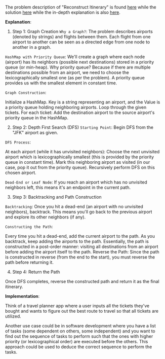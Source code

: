 The problem description of "Reconstruct Itinerary" is found [here](https://leetcode.com/problems/reconstruct-itinerary/description/?envType=daily-question&envId=2023-09-14) while the solution [here](https://github.com/aurimas13/Solutions-To-Problems/blob/main/LeetCode/Python%20Solutions/Reconstruct%20Itinerary/reconstruct.py) while the in-depth explanation is also [here](https://leetcode.com/problems/reconstruct-itinerary/solutions/4045460/beat-80-96-java-python-simply-explained/).

**Explanation**:

1. Step 1: Graph Creation
`Why a Graph?`: The problem describes airports (denoted by strings) and flights between them. Each flight from one airport to another can be seen as a directed edge from one node to another in a graph.

`HashMap with Priority Queue`: We'll create a graph where each node (airport) has its neighbors (possible next destinations) stored in a priority queue (or min-heap). Why priority queue? Because if there are multiple destinations possible from an airport, we need to choose the lexicographically smallest one (as per the problem). A priority queue provides us with the smallest element in constant time.

`Graph Construction`:

Initialize a HashMap. Key is a string representing an airport, and the Value is a priority queue holding neighboring airports.
Loop through the given tickets. For each ticket:
Add the destination airport to the source airport's priority queue in the HashMap.

2. Step 2: Depth First Search (DFS)
`Starting Point`: Begin DFS from the "JFK" airport as given.

`DFS Process`:

At each airport (while it has unvisited neighbors):
Choose the next unvisited airport which is lexicographically smallest (this is provided by the priority queue in constant time).
Mark this neighboring airport as visited (in our case, pop it out from the priority queue).
Recursively perform DFS on this chosen airport.

`Dead-End or Leaf Node`: If you reach an airport which has no unvisited neighbors left, this means it's an endpoint in the current path.

3. Step 3: Backtracking and Path Construction

`Backtracking`: Once you hit a dead-end (an airport with no unvisited neighbors), backtrack. This means you'll go back to the previous airport and explore its other neighbors (if any).

`Constructing the Path`:

Every time you hit a dead-end, add the current airport to the path.
As you backtrack, keep adding the airports to the path.
Essentially, the path is constructed in a post-order manner: visiting all destinations from an airport before adding the airport itself to the path.
Reverse the Path: Since the path is constructed in reverse (from the end to the start), you must reverse the path before returning it.

4. Step 4: Return the Path

Once DFS completes, reverse the constructed path and return it as the final itinerary.

**Implementation**:

Think of a travel planner app where a user inputs all the tickets they've bought and wants to figure out the best route to travel so that all tickets are utilized.

Another use case could be in software development where you have a list of tasks (some dependent on others, some independent) and you want to find out the sequence of tasks to perform such that the ones with higher priority (or lexicographical order) are executed before the others. This approach could be used to deduce the correct sequence to perform the tasks.
